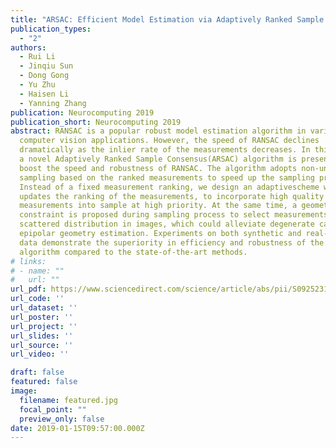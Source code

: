 ```yaml
---
title: "ARSAC: Efficient Model Estimation via Adaptively Ranked Sample Consensus"
publication_types:
  - "2"
authors:
  - Rui Li
  - Jinqiu Sun
  - Dong Gong
  - Yu Zhu
  - Haisen Li
  - Yanning Zhang
publication: Neurocomputing 2019
publication_short: Neurocomputing 2019
abstract: RANSAC is a popular robust model estimation algorithm in various
  computer vision applications. However, the speed of RANSAC declines
  dramatically as the inlier rate of the measurements decreases. In this paper,
  a novel Adaptively Ranked Sample Consensus(ARSAC) algorithm is presented to
  boost the speed and robustness of RANSAC. The algorithm adopts non-uniform
  sampling based on the ranked measurements to speed up the sampling process.
  Instead of a fixed measurement ranking, we design an adaptivescheme which
  updates the ranking of the measurements, to incorporate high quality
  measurements into sample at high priority. At the same time, a geometric
  constraint is proposed during sampling process to select measurements with
  scattered distribution in images, which could alleviate degenerate cases in
  epipolar geometry estimation. Experiments on both synthetic and real-world
  data demonstrate the superiority in efficiency and robustness of the proposed
  algorithm compared to the state-of-the-art methods.
# links:
# - name: ""
#   url: ""
url_pdf: https://www.sciencedirect.com/science/article/abs/pii/S0925231218309548
url_code: ''
url_dataset: ''
url_poster: ''
url_project: ''
url_slides: ''
url_source: ''
url_video: ''

draft: false
featured: false
image:
  filename: featured.jpg
  focal_point: ""
  preview_only: false
date: 2019-01-15T09:57:00.000Z
---
```

<div id="arsac_span"></div>